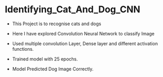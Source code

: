 # Identifying_Cat_And_Dog_CNN

* This Project is to recognise cats and dogs

* Here I have explored Convolution Neural Network to classify Image

* Used multiple convolution Layer, Dense layer and different activation functions.

* Trained model with 25 epochs.

* Model Predicted Dog Image Correctly.
